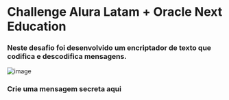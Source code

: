 # Challenge Alura Latam + Oracle Next Education

### Neste desafio foi desenvolvido um encriptador de texto que codifica e descodifica mensagens.
![image](https://github.com/Samuel-BC/Challenge-decodificador-de-texto/assets/48744282/51178410-9cda-41ce-bbd1-04f224efa69a)
### Crie uma mensagem secreta aqui 

